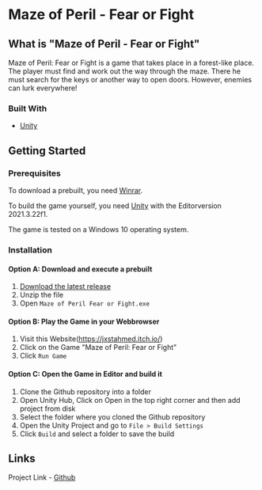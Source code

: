 #  Maze of Peril - Fear or Fight
## What is "Maze of Peril - Fear or Fight"
Maze of Peril: Fear or Fight is a game that takes place in a forest-like place. The player must find and work out the way through the maze.
There he must search for the keys or another way to open doors. However, enemies can lurk everywhere!

### Built With

* [Unity](https://unity.com/de)

## Getting Started
### Prerequisites

To download a prebuilt, you need [Winrar](https://www.win-rar.com/predownload.html?&L=1).

To build the game yourself, you need [Unity](https://unity3d.com/get-unity/download) with the Editorversion 2021.3.22f1.

The game is tested on a Windows 10 operating system.

### Installation
    
#### Option A: Download and execute a prebuilt  
1.  [Download the latest release](https://github.com/jxstahmed/)
2.  Unzip the file
3.  Open `Maze of Peril Fear or Fight.exe`

#### Option B: Play the Game in your Webbrowser 
1.  Visit this Website(https://jxstahmed.itch.io/)
2.  Click on the Game "Maze of Peril: Fear or Fight"
3.  Click `Run Game`

#### Option C: Open the Game in Editor and build it

1. Clone the Github repository into a folder
2. Open Unity Hub, Click on Open in the top right corner and then add project from disk
3. Select the folder where you cloned the Github repository
4. Open the Unity Project and go to `File > Build Settings`
7. Click `Build` and select a folder to save the build

## Links

Project Link  - [Github](https://github.com/jxstahmed/)
